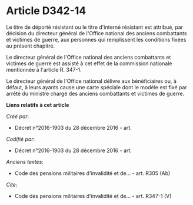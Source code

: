 # Article D342-14

Le titre de déporté résistant ou le titre d'interné résistant est attribué, par décision du directeur général de l'Office
national des anciens combattants et victimes de guerre, aux personnes qui remplissent les conditions fixées au présent
chapitre.

Le directeur général de l'Office national des anciens combattants et victimes de guerre est assisté à cet effet de la
commission nationale mentionnée à l'article R. 347-1.

Le directeur général de l'Office national délivre aux bénéficiaires ou, à défaut, à leurs ayants cause une carte spéciale
dont le modèle est fixé par arrêté du ministre chargé des anciens combattants et victimes de guerre.

**Liens relatifs à cet article**

_Créé par_:

  - Décret n°2016-1903 du 28 décembre 2016 - art.

_Codifié par_:

  - Décret n°2016-1903 du 28 décembre 2016 - art.

_Anciens textes_:

  - Code des pensions militaires d'invalidité et de... - art. R305 (Ab)

_Cite_:

  - Code des pensions militaires d'invalidité et de... - art. R347-1 (V)
